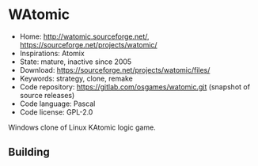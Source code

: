 # WAtomic

- Home: http://watomic.sourceforge.net/, https://sourceforge.net/projects/watomic/
- Inspirations: Atomix
- State: mature, inactive since 2005
- Download: https://sourceforge.net/projects/watomic/files/
- Keywords: strategy, clone, remake
- Code repository: https://gitlab.com/osgames/watomic.git (snapshot of source releases)
- Code language: Pascal
- Code license: GPL-2.0

Windows clone of Linux KAtomic logic game.

## Building
